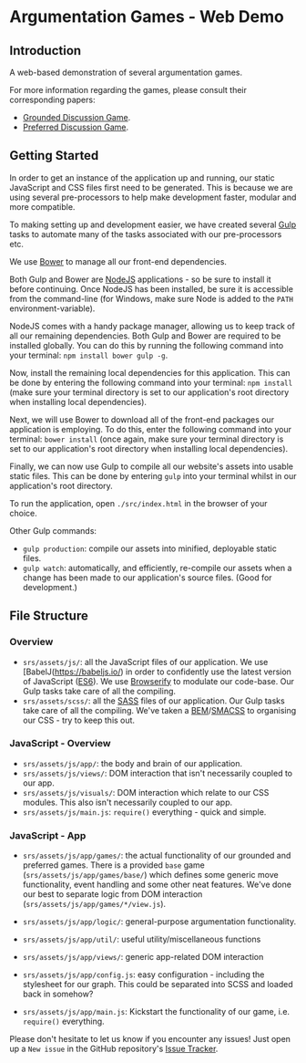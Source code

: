 # Argumentation Games - Web Demo
## Introduction
A web-based demonstration of several argumentation games.

For more information regarding the games, please consult their corresponding papers:
- [Grounded Discussion Game](https://users.cs.cf.ac.uk/CaminadaM/publications/simplified_grounded_TAFA.pdf).
- [Preferred Discussion Game](https://users.cs.cf.ac.uk/CaminadaM/publications/preferred-game-JLC.pdf).

## Getting Started
In order to get an instance of the application up and running, our static JavaScript and CSS files first need to be generated. This is because we are using several pre-processors to help make development faster, modular and more compatible.

To making setting up and development easier, we have created several [Gulp](http://gulpjs.com/) tasks to automate many of the tasks associated with our pre-processors etc.

We use [Bower](https://babeljs.io/) to manage all our front-end dependencies.

Both Gulp and Bower are [NodeJS](https://nodejs.org/en/) applications - so be sure to install it before continuing. Once NodeJS has been installed, be sure it is accessible from the command-line (for Windows, make sure Node is added to the `PATH` environment-variable).

NodeJS comes with a handy package manager, allowing us to keep track of all our remaining dependencies. Both Gulp and Bower are required to be installed globally. You can do this by running the following command into your terminal: `npm install bower gulp -g`.

Now, install the remaining local dependencies for this application. This can be done by entering the following command into your terminal: `npm install`
(make sure your terminal directory is set to our application's root directory when installing local dependencies).

Next, we will use Bower to download all of the front-end packages our application is employing. To do this, enter the following command into your terminal: `bower install`
(once again, make sure your terminal directory is set to our application's root directory when installing local dependencies).

Finally, we can now use Gulp to compile all our website's assets into usable static files. This can be done by entering `gulp` into your terminal whilst in our application's root directory.

To run the application, open `./src/index.html` in the browser of your choice.

Other Gulp commands:
- `gulp production`: compile our assets into minified, deployable static files.
- `gulp watch`: automatically, and efficiently, re-compile our assets when a change has been made to our application's source files. (Good for development.)

## File Structure
### Overview
- `srs/assets/js/`: all the JavaScript files of our application. We use [BabelJ(https://babeljs.io/) in order to confidently use the latest version of JavaScript ([ES6](http://es6-features.org/)). We use [Browserify](http://browserify.org/) to modulate our code-base. Our Gulp tasks take care of all the compiling.
- `srs/assets/scss/`: all the [SASS](http://sass-lang.com/) files of our application. Our Gulp tasks take care of all the compiling. We've taken a [BEM](http://getbem.com/introduction/)/[SMACSS](https://smacss.com/) to organising our CSS - try to keep this out.

### JavaScript - Overview
- `srs/assets/js/app/`: the body and brain of our application.
- `srs/assets/js/views/`: DOM interaction that isn't necessarily coupled to our app.
- `srs/assets/js/visuals/`: DOM interaction which relate to our CSS modules. This also isn't necessarily coupled to our app.
- `srs/assets/js/main.js`: `require()` everything - quick and simple.

### JavaScript - App
- `srs/assets/js/app/games/`: the actual functionality of our grounded and preferred games. There is a provided `base` game (`srs/assets/js/app/games/base/`) which defines some generic move functionality, event handling and some other neat features.
We've done our best to separate logic from DOM interaction (`srs/assets/js/app/games/*/view.js`).

- `srs/assets/js/app/logic/`: general-purpose argumentation functionality.
- `srs/assets/js/app/util/`: useful utility/miscellaneous functions
- `srs/assets/js/app/views/`: generic app-related DOM interaction
- `srs/assets/js/app/config.js`: easy configuration - including the stylesheet for our graph. This could be separated into SCSS and loaded back in somehow?
- `srs/assets/js/app/main.js`: Kickstart the functionality of our game, i.e. `require()` everything.

Please don't hesitate to let us know if you encounter any issues! 
Just open up a `New issue` in the GitHub repository's [Issue Tracker](https://github.com/Braden1996/grounded-discussion-game/issues).